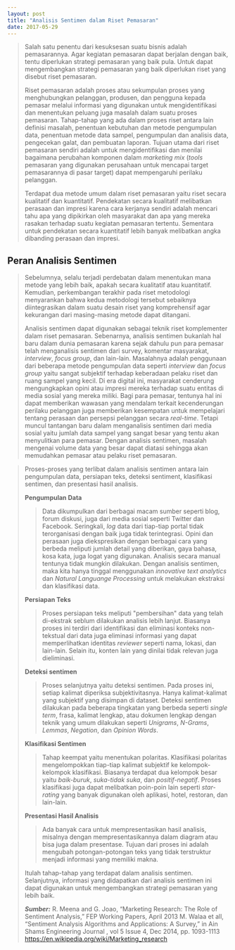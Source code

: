 ```yaml
---
layout: post
title: "Analisis Sentimen dalam Riset Pemasaran"
date: 2017-05-29
---
```



> Salah satu penentu dari kesuksesan suatu bisnis adalah pemasarannya. Agar kegiatan pemasaran dapat berjalan dengan baik, tentu diperlukan strategi pemasaran yang baik pula. Untuk dapat mengembangkan strategi pemasaran yang baik diperlukan riset yang disebut riset pemasaran.
>
> Riset pemasaran adalah proses atau sekumpulan proses yang menghubungkan pelanggan, produsen, dan pengguna kepada pemasar melalui informasi yang digunakan untuk mengidentifikasi dan menentukan peluang juga masalah dalam suatu proses pemasaran. Tahap-tahap yang ada dalam proses riset antara lain definisi masalah, penentuan kebutuhan dan metode pengumpulan data, penentuan metode data sampel, pengumpulan dan analisis data, pengecekan galat, dan pembuatan laporan. Tujuan utama dari riset pemasaran sendiri adalah untuk mengidentifikasi dan menilai bagaimana perubahan komponen dalam *marketing mix* (*tools* pemasaran yang digunakan perusahaan untuk mencapai target pemasarannya di pasar target) dapat mempengaruhi perilaku pelanggan.
>
> Terdapat dua metode umum dalam riset pemasaran yaitu riset secara kualitatif dan kuantitatif. Pendekatan secara kualitatif melibatkan perasaan dan impresi karena cara kerjanya sendiri adalah mencari tahu apa yang dipikirkan oleh masyarakat dan apa yang mereka rasakan terhadap suatu kegiatan pemasaran tertentu. Sementara untuk pendekatan secara kuantitatif lebih banyak melibatkan angka dibanding perasaan dan impresi.

## Peran Analisis Sentimen
> Sebelumnya, selalu terjadi perdebatan dalam menentukan mana metode yang lebih baik, apakah secara kualitatif atau kuantitatif. Kemudian, perkembangan terakhir pada riset metodologi menyarankan bahwa kedua metodologi tersebut sebaiknya diintegrasikan dalam suatu desain riset yang komprehensif agar kekurangan dari masing-masing metode dapat ditangani.
>
> Analisis sentimen dapat digunakan sebagai teknik riset komplementer dalam riset pemasaran. Sebenarnya, analisis sentimen bukanlah hal baru dalam dunia pemasaran karena sejak dahulu pun para pemasar telah menganalisis sentimen dari survey, komentar masyarakat, *interview*, *focus group*, dan lain-lain. Masalahnya adalah penggunaan dari beberapa metode pengumpulan data seperti *interview* dan *focus group* yaitu sangat subjektif terhadap keberadaan pelaku riset dan ruang sampel yang kecil. Di era digital ini, masyarakat cenderung mengungkapkan opini atau impresi mereka terhadap suatu entitas di media sosial yang mereka miliki. Bagi para pemasar, tentunya hal ini dapat memberikan wawasan yang mendalam terkait kecenderungan perilaku pelanggan juga memberikan kesempatan untuk mempelajari tentang perasaan dan persepsi pelanggan secara *real-time*. Tetapi muncul tantangan baru dalam menganalisis sentimen dari media sosial yaitu jumlah data sampel yang sangat besar yang tentu akan menyulitkan para pemasar. Dengan analisis sentimen, masalah mengenai volume data yang besar dapat diatasi sehingga akan memudahkan pemasar atau pelaku riset pemasaran. 

> Proses-proses yang terlibat dalam analisis sentimen antara lain pengumpulan data, persiapan teks, deteksi sentiment, klasifikasi sentimen, dan presentasi hasil analisis.
>
> **Pengumpulan Data**
>> Data dikumpulkan dari berbagai macam sumber seperti blog, forum diskusi, juga dari media sosial seperti Twitter dan Facebook. Seringkali, *log* data dari tiap-tiap portal tidak terorganisasi dengan baik juga tidak terintegrasi. Opini dan perasaan juga diekspresikan dengan berbagai cara yang berbeda meliputi jumlah detail yang diberikan, gaya bahasa, kosa kata, juga logat yang digunakan. Analisis secara manual tentunya tidak mungkin dilakukan. Dengan analisis sentimen, maka kita hanya tinggal menggunakan *innovative text analytics* dan *Natural Languange Processing* untuk melakukan ekstraksi dan klasifikasi data.
>
> **Persiapan Teks**
>> Proses persiapan teks meliputi "pembersihan" data yang telah di-ekstrak seblum dilakukan analisis lebih lanjut. Biasanya proses ini terdiri dari identifikasi dan eliminasi konteks non-tekstual dari data juga eliminasi informasi yang dapat memperlihatkan identitas *reviewer* seperti nama, lokasi, dan lain-lain. Selain itu, konten lain yang dinilai tidak relevan juga dieliminasi.
>
> **Deteksi sentimen**
>> Proses selanjutnya yaitu deteksi sentimen. Pada proses ini, setiap kalimat diperiksa subjektivitasnya. Hanya kalimat-kalimat yang subjektif yang disimpan di dataset. Deteksi sentimen dilakukan pada beberapa tingkatan yang berbeda seperti *single term*, frasa, kalimat lengkap, atau dokumen lengkap dengan teknik yang umum dilakukan seperti *Unigrams*, *N-Grams*, *Lemmas*, *Negation*, dan *Opinion Words*.
>
>**Klasifikasi Sentimen**
>> Tahap keempat yaitu menentukan polaritas. Klasifikasi polaritas mengelompokkan tiap-tiap kalimat subjektif ke kelompok-kelompok klasifikasi. Biasanya terdapat dua kelompok besar yaitu *baik-buruk*, *suka-tidak suka*, dan *positif-negatif*. Proses klasifikasi juga dapat melibatkan poin-poin lain seperti *star-rating* yang banyak digunakan oleh aplikasi, hotel, restoran, dan lain-lain.
>
>**Presentasi Hasil Analisis**
>> Ada banyak cara untuk mempresentasikan hasil analisis, misalnya dengan mempresentasikannya dalam diagram atau bisa juga dalam presentase. Tujuan dari proses ini adalah mengubah potongan-potongan teks yang tidak terstruktur menjadi informasi yang memiliki makna.
>
> Itulah tahap-tahap yang terdapat dalam analisis sentimen. Selanjutnya, informasi yang didapatkan dari analisis sentimen ini dapat digunakan untuk mengembangkan strategi pemasaran yang lebih baik.
>
>***Sumber:***
> R. Meena and G. Joao, “Marketing Research: The Role of Sentiment Analysis,” FEP Working Papers, April 2013
> M. Walaa et all, “Sentiment Analysis Algorithms and Applications: A Survey,” in Ain Shams Engineering Journal , vol 5 Issue 4, Dec 2014, pp. 1093-1113
> https://en.wikipedia.org/wiki/Marketing_research

